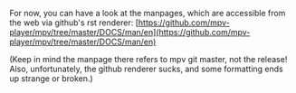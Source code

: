For now, you can have a look at the manpages, which are accessible from the web via github's rst renderer: [https://github.com/mpv-player/mpv/tree/master/DOCS/man/en](https://github.com/mpv-player/mpv/tree/master/DOCS/man/en)

(Keep in mind the manpage there refers to mpv git master, not the release! Also, unfortunately, the github renderer sucks, and some formatting ends up strange or broken.)